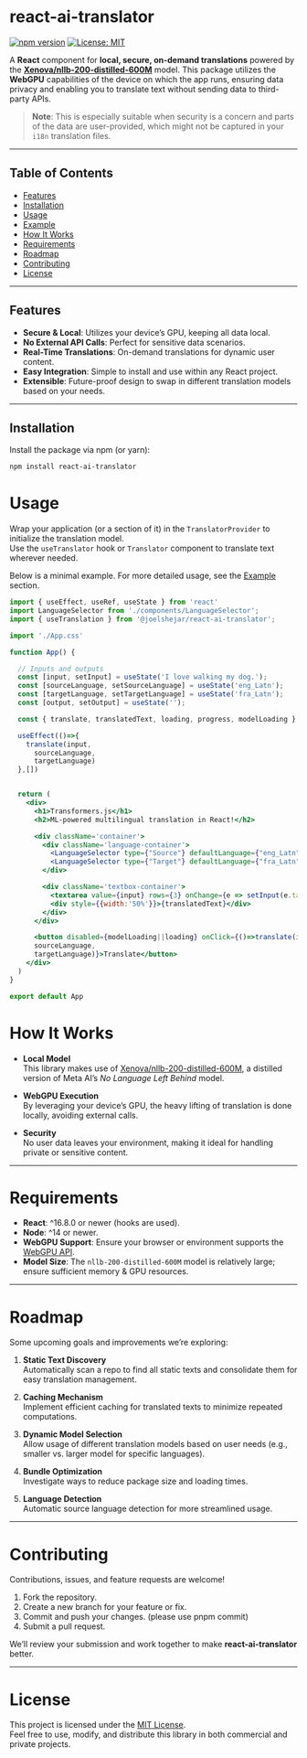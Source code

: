# react-ai-translator

[![npm version](https://badge.fury.io/js/react-ai-translator.svg)](https://badge.fury.io/js/react-ai-translator)
[![License: MIT](https://img.shields.io/badge/License-MIT-yellow.svg)](./LICENSE)

A **React** component for **local, secure, on-demand translations** powered by the **[Xenova/nllb-200-distilled-600M](https://huggingface.co/Xenova/nllb-200-distilled-600M)** model. This package utilizes the **WebGPU** capabilities of the device on which the app runs, ensuring data privacy and enabling you to translate text without sending data to third-party APIs.

> **Note**: This is especially suitable when security is a concern and parts of the data are user-provided, which might not be captured in your `i18n` translation files.

---

## Table of Contents

- [Features](#features)
- [Installation](#installation)
- [Usage](#usage)
- [Example](#example)
- [How It Works](#how-it-works)
- [Requirements](#requirements)
- [Roadmap](#roadmap)
- [Contributing](#contributing)
- [License](#license)

---

## Features

- **Secure & Local**: Utilizes your device’s GPU, keeping all data local.
- **No External API Calls**: Perfect for sensitive data scenarios.
- **Real-Time Translations**: On-demand translations for dynamic user content.
- **Easy Integration**: Simple to install and use within any React project.
- **Extensible**: Future-proof design to swap in different translation models based on your needs.

---

## Installation

Install the package via npm (or yarn):

```bash
npm install react-ai-translator

```

# Usage

Wrap your application (or a section of it) in the `TranslatorProvider` to initialize the translation model.  
Use the `useTranslator` hook or `Translator` component to translate text wherever needed.

Below is a minimal example. For more detailed usage, see the [Example](#example) section.

```jsx
import { useEffect, useRef, useState } from 'react'
import LanguageSelector from './components/LanguageSelector';
import { useTranslation } from '@joelshejar/react-ai-translator';

import './App.css'

function App() {

  // Inputs and outputs
  const [input, setInput] = useState('I love walking my dog.');
  const [sourceLanguage, setSourceLanguage] = useState('eng_Latn');
  const [targetLanguage, setTargetLanguage] = useState('fra_Latn');
  const [output, setOutput] = useState('');

  const { translate, translatedText, loading, progress, modelLoading } = useTranslation();

  useEffect(()=>{
    translate(input,
      sourceLanguage,
      targetLanguage)
  },[])


  return (
    <div>
      <h1>Transformers.js</h1>
      <h2>ML-powered multilingual translation in React!</h2>

      <div className='container'>
        <div className='language-container'>
          <LanguageSelector type={"Source"} defaultLanguage={"eng_Latn"} onChange={x => setSourceLanguage(x.target.value)} />
          <LanguageSelector type={"Target"} defaultLanguage={"fra_Latn"} onChange={x => setTargetLanguage(x.target.value)} />
        </div>

        <div className='textbox-container'>
          <textarea value={input} rows={3} onChange={e => setInput(e.target.value)}></textarea>
          <div style={{width:'50%'}}>{translatedText}</div>
        </div>
      </div>

      <button disabled={modelLoading||loading} onClick={()=>translate(input,
      sourceLanguage,
      targetLanguage)}>Translate</button>
    </div>
  )
}

export default App

```


# How It Works

- **Local Model**  
  This library makes use of [Xenova/nllb-200-distilled-600M](https://huggingface.co/Xenova/nllb-200-distilled-600M), a distilled version of Meta AI’s *No Language Left Behind* model.

- **WebGPU Execution**  
  By leveraging your device’s GPU, the heavy lifting of translation is done locally, avoiding external calls.

- **Security**  
  No user data leaves your environment, making it ideal for handling private or sensitive content.

---

# Requirements

- **React**: ^16.8.0 or newer (hooks are used).  
- **Node**: ^14 or newer.  
- **WebGPU Support**: Ensure your browser or environment supports the [WebGPU API](https://developer.mozilla.org/en-US/docs/Web/API/WebGPU_API).  
- **Model Size**: The `nllb-200-distilled-600M` model is relatively large; ensure sufficient memory & GPU resources.

---

# Roadmap

Some upcoming goals and improvements we’re exploring:

1. **Static Text Discovery**  
   Automatically scan a repo to find all static texts and consolidate them for easy translation management.

2. **Caching Mechanism**  
   Implement efficient caching for translated texts to minimize repeated computations.

3. **Dynamic Model Selection**  
   Allow usage of different translation models based on user needs (e.g., smaller vs. larger model for specific languages).

4. **Bundle Optimization**  
   Investigate ways to reduce package size and loading times.

5. **Language Detection**  
   Automatic source language detection for more streamlined usage.

---

# Contributing

Contributions, issues, and feature requests are welcome!

1. Fork the repository.  
2. Create a new branch for your feature or fix.  
3. Commit and push your changes.  (please use pnpm commit)
4. Submit a pull request.

We’ll review your submission and work together to make **react-ai-translator** better.

---

# License

This project is licensed under the [MIT License](./LICENSE).  
Feel free to use, modify, and distribute this library in both commercial and private projects.

